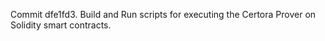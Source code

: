 Commit dfe1fd3.                    Build and Run scripts for executing the Certora Prover on Solidity smart contracts.